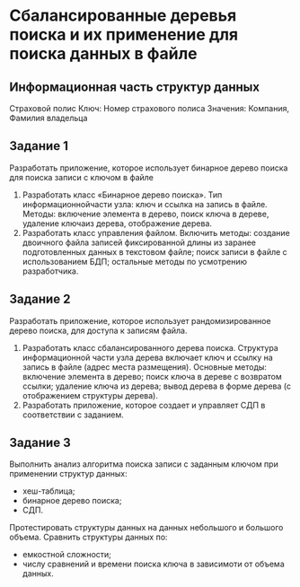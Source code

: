 
# Сбалансированные деревья поиска и их применение для поиска данных в файле
## Информационная часть структур данных
Страховой полис
Ключ: Номер страхового полиса
Значения: Компания, Фамилия владельца
## Задание 1
Разработать приложение, которое использует бинарное дерево поиска для поиска записи с ключом в файле
1. Разработать класс «Бинарное дерево поиска». Тип информационнойчасти узла: ключ и ссылка на запись в файле. Методы: включение элемента в дерево, поиск ключа в дереве, удаление ключаиз дерева, отображение дерева.
2. Разработать класс управления файлом. Включить методы: создание двоичного файла записей фиксированной длины из заранее подготовленных данных в текстовом файле; поиск записи в файле с использованием БДП; остальные методы по усмотрению разработчика.
## Задание 2
Разработать приложение, которое использует рандомизированное дерево поиска, для доступа к записям файла.
1. Разработать класс сбалансированного дерева поиска. Структура информационной части узла дерева включает ключ и ссылку на запись в файле (адрес места размещения). Основные методы: включение элемента в дерево; поиск ключа в дереве с возвратом ссылки; удаление ключа из дерева; вывод дерева в форме дерева (с отображением структуры дерева).
2. Разработать приложение, которое создает и управляет СДП в соответствии с заданием.
## Задание 3
Выполнить анализ алгоритма поиска записи с заданным ключом при применении структур данных:
- хеш-таблица;
- бинарное дерево поиска;
- СДП.

Протестировать структуры данных на данных небольшого и большого объема.
Сравнить структуры данных по:
- емкостной сложности;
- числу сравнений и времени поиска ключа в зависимоти от объема данных.
